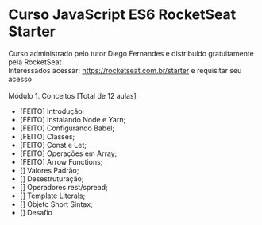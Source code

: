 # Curso JavaScript ES6 RocketSeat Starter

Curso administrado pelo tutor Diego Fernandes e distribuído gratuitamente pela RocketSeat
<br>
Interessados acessar: https://rocketseat.com.br/starter e requisitar seu acesso
<br>
<br>
Módulo 1. Conceitos [Total de 12 aulas]
<br> 
- [FEITO] Introdução;
- [FEITO] Instalando Node e Yarn;
- [FEITO] Configurando Babel;
- [FEITO] Classes;
- [FEITO] Const e Let;
- [FEITO] Operações em Array;
- [FEITO] Arrow Functions;
- [] Valores Padrão;
- [] Desestruturação;
- [] Operadores rest/spread;
- [] Template Literals;
- [] Objetc Short Sintax;
- [] Desafio

